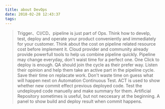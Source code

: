 ```yaml
---
title: about DevOps
date: 2018-02-28 12:43:37
tags:
---
```


> Trigger、CI/CD、pipeline is just part of Ops. Think how to develp, test, deploy and operate your product conveniently and immediately for your customer.
> Think about the cost on pipeline related resource cost before implement it.
> Cloud provider and community already provide powerfull tools to help us combine pipeline quickly. Pipeline may change everyday, don't waist time for a perfect one. One Click to deploy is enough.
> QA should join the cycle as their prefer way. Listen their opinion and help them take an active part in the pipeline cycle. Save their time on replacate work.
> Don't waste time on guess what will happen next on Automation Continuous Test. ACT is used to show whether new commit effect previous deployed code. Test the undeployed code manuelly and make summary for them.
> Artificial Repository sometimes is useful, but not neccesary at the beginning.
> A panel to show build and deploy result when commit happens.